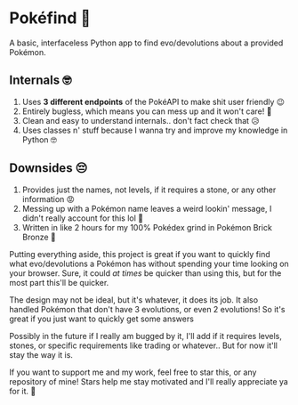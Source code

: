 # Pokéfind 🔎
A basic, interfaceless Python app to find evo/devolutions about a provided Pokémon.

## Internals 🤓
1. Uses **3 different endpoints** of the PokéAPI to make shit user friendly 😉
2. Entirely bugless, which means you can mess up and it won't care! 🤑
3. Clean and easy to understand internals.. don't fact check that 😥
4. Uses classes n' stuff because I wanna try and improve my knowledge in Python 🤓

## Downsides 😔
1. Provides just the names, not levels, if it requires a stone, or any other information 😡
2. Messing up with a Pokémon name leaves a weird lookin' message, I didn't really account for this lol 🤣
3. Written in like 2 hours for my 100% Pokédex grind in Pokémon Brick Bronze 🧱

Putting everything aside, this project is great if you want to quickly find what evo/devolutions a Pokémon has without spending your time looking on your browser. Sure, it could _at times_ be quicker than using this, but for the most part this'll be quicker.

The design may not be ideal, but it's whatever, it does its job. It also handled Pokémon that don't have 3 evolutions, or even 2 evolutions! So it's great if you just want to quickly get some answers

Possibly in the future if I really am bugged by it, I'll add if it requires levels, stones, or specific requirements like trading or whatever.. But for now it'll stay the way it is.

If you want to support me and my work, feel free to star this, or any repository of mine! Stars help me stay motivated and I'll really appreciate ya for it. 💖
